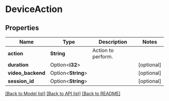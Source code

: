 # DeviceAction

## Properties

Name | Type | Description | Notes
------------ | ------------- | ------------- | -------------
**action** | **String** | Action to perform. | 
**duration** | Option<**i32**> |  | [optional]
**video_backend** | Option<**String**> |  | [optional]
**session_id** | Option<**String**> |  | [optional]

[[Back to Model list]](../README.md#documentation-for-models) [[Back to API list]](../README.md#documentation-for-api-endpoints) [[Back to README]](../README.md)


